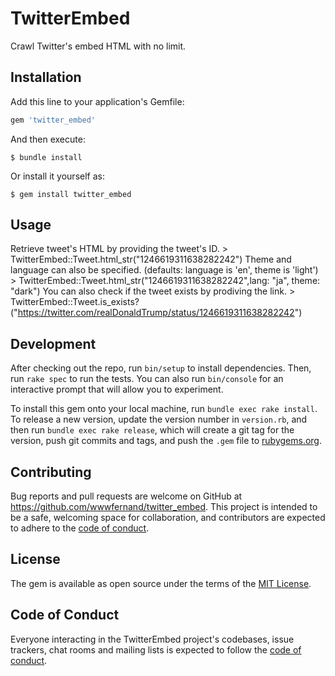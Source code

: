 # TwitterEmbed

Crawl Twitter's embed HTML with no limit.

## Installation

Add this line to your application's Gemfile:

```ruby
gem 'twitter_embed'
```

And then execute:

    $ bundle install

Or install it yourself as:

    $ gem install twitter_embed

## Usage

Retrieve tweet's HTML by providing the tweet's ID.
    > TwitterEmbed::Tweet.html_str("1246619311638282242")
Theme and language can also be specified. (defaults: language is 'en', theme is 'light')
    > TwitterEmbed::Tweet.html_str("1246619311638282242",lang: "ja", theme: "dark")
You can also check if the tweet exists by prodiving the link.
    > TwitterEmbed::Tweet.is_exists?("https://twitter.com/realDonaldTrump/status/1246619311638282242")
## Development

After checking out the repo, run `bin/setup` to install dependencies. Then, run `rake spec` to run the tests. You can also run `bin/console` for an interactive prompt that will allow you to experiment.

To install this gem onto your local machine, run `bundle exec rake install`. To release a new version, update the version number in `version.rb`, and then run `bundle exec rake release`, which will create a git tag for the version, push git commits and tags, and push the `.gem` file to [rubygems.org](https://rubygems.org).

## Contributing

Bug reports and pull requests are welcome on GitHub at https://github.com/wwwfernand/twitter_embed. This project is intended to be a safe, welcoming space for collaboration, and contributors are expected to adhere to the [code of conduct](https://github.com/wwwfernand/twitter_embed/blob/master/CODE_OF_CONDUCT.md).


## License

The gem is available as open source under the terms of the [MIT License](https://opensource.org/licenses/MIT).

## Code of Conduct

Everyone interacting in the TwitterEmbed project's codebases, issue trackers, chat rooms and mailing lists is expected to follow the [code of conduct](https://github.com/wwwfernand/twitter_embed/blob/master/CODE_OF_CONDUCT.md).
